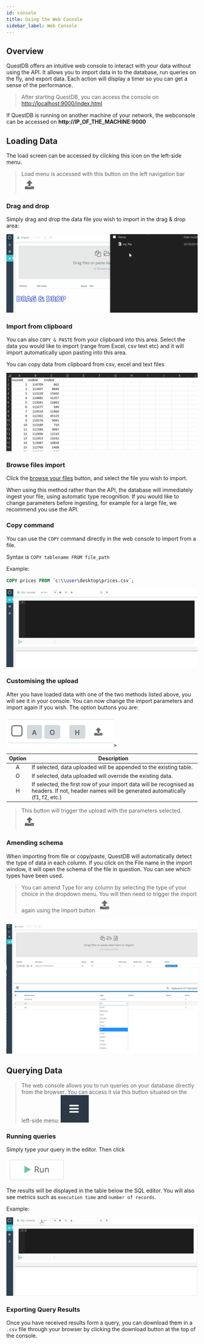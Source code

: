 ```yaml
---
id: console
title: Using the Web Console
sidebar_label: Web Console
---
```


## Overview

QuestDB offers an intuitive web console to interact with your data without using the API.
It allows you to import data in to the database, run queries on the fly, and export data.
Each action will display a timer so you can get a sense of the performance.


> After starting QuestDB, you can access the console on [http://localhost:9000/index.html](http://localhost:9000/index.html)

If QuestDB is running on another machine of your network, the webconsole can be accessed on **http://IP_OF_THE_MACHINE:9000**

## Loading Data


The load screen can be accessed by clicking this icon on the left-side menu. 

>Load menu is accessed with this button on the left navigation bar ![alt-text](assets/upload-button.png) 


### Drag and drop
Simply drag and drop the data file you wish to import in the drag & drop area:

![alt-text](assets/dragdrop.gif)

### Import from clipboard

You can also `COPY & PASTE` from your clipboard into this area. Select the data you would like to import
(range from Excel, csv text etc) and it will import automatically upon pasting into this area.

You can copy data from clipboard from csv, excel and text files

![alt-text](assets/copypaste.gif)

### Browse files import
Click the [browse your files]() button, and select the file you wish to import.

<aside class="important">
<p>
When using this method rather than the API, the database will immediately ingest your file,
using automatic type recognition. If you would like to change parameters before ingesting, for example
for a large file, we recommend you use the API.
</p>
</aside>


### Copy command
You can use the `COPY` command directly in the web console to import from a file.

Syntax is `COPY tablename FROM file_path`

Example:
```sql
COPY prices FROM `c:\\user\desktop\prices.csv`;
```

![alt-text](assets/copyconsole.gif)


### Customising the upload

After you have loaded data with one of the two methods listed above, you will see it in your console.
You can now change the import parameters and import again if you wish. The option buttons you are:

![alt-text](assets/actions-empty.png)>


<table class="alt tall">
<thead>
<th>Option</th>
<th>Description</th>
</thead>
<tbody>
<tr>
<td class="param"><center>A</center></td>
<td>
If selected, data uploaded will be appended to the existing table.
</td>
</tr>

<tr>
<td class="param"><center>O</center></td>
<td>
If selected, data uploaded will override the existing data.
</td>
</tr>

<tr>
<td class="param"><center>H</center></td>
<td>
If selected, the first row of your import data will be recognised as  headers. 
If not, header names will be generated automatically (f1, f2, etc.)
</td>
</tr>

</tbody>
</table>

>This button will trigger the upload with the parameters selected. ![alt-text](assets/upload-button.png) 

### Amending schema
When importing from file or copy/paste, QuestDB will automatically detect the type of data in each column.
If you click on the File name in the import window, it will open the schema of the file in question.
You can see which types have been used.

>You can amend Type for any column by selecting the type of your choice in the dropdown menu.
> You will then need to trigger the import again using the import button  ![alt-text](assets/upload-button.png) 


![alt-text](assets/amendtype.jpg) 


## Querying Data
>The web console allows you to run queries on your database directly from the browser. 
You can access it via this button situated on the left-side menu:  ![alt-text](assets/console-sql.png)


### Running queries
Simply type your query in the editor. Then click 

![alt-text](assets/run-query.png)

The results will be displayed in the table below the SQL editor. 
You will also see metrics such as `execution time` and `number of records`. 

Example:

![alt-text](assets/sqlconsole.gif)


### Exporting Query Results
Once you have received results form a query, you can download them in a `.csv` file through your browser 
by clicking the download button at the top of the console.